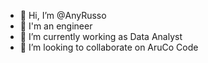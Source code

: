 - 👋 Hi, I’m @AnyRusso
- 👀 I'm an engineer
- 🌱 I’m currently working as Data Analyst
- 💞️ I’m looking to collaborate on AruCo Code
<!---
AnyRusso/AnyRusso is a ✨ special ✨ repository because its `README.md` (this file) appears on your GitHub profile.
You can click the Preview link to take a look at your changes.
--->
